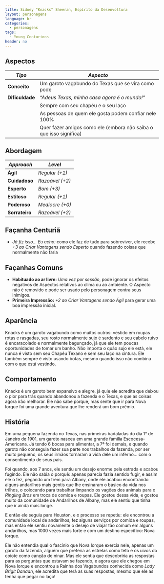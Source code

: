 ```yaml
---
title: Sidney "Knacks" Sheeran, Espírito da Desenvoltura
layout: personagens
language: br
categories:
  - personagens
tags:
  - Young Centurions
header: no
---
```


## Aspectos

| ***Tipo***       | ***Aspecto***                                                             |
|------------------|---------------------------------------------------------------------------|
| __Conceito__     | Um garoto vagabundo do Texas que se vira como pode                        |
| __Dificuldade__  | _“Adeus Texas, minha casa agora é o mundo!”_                              | 
|                  | Sempre com seu chapéu e o seu laço                                        |
|                  | As pessoas de quem ele gosta podem confiar nele 100%                      |
|                  | Quer fazer amigos como ele (embora não saiba o que isso significa)        |

## Abordagem

| ***Approach***  | ***Level***     |
|-----------------|-----------------|
| __Ágil__        | _Regular (+1)_  |
| __Cuidadoso__   | _Razoável (+2)_ |
| __Esperto__     | _Bom (+3)_      |
| __Estiloso__    | _Regular (+1)_  |
| __Poderoso__    | _Medíocre (+0)_ |
| __Sorrateiro__  | _Razoável (+2)_ |

## Façanha Centuriã

+ _Já fiz isso... Eu acho:_ como ele faz de tudo para sobreviver, ele recebe _+3 ao Criar Vantagens sendo Esperto_ quando fazendo coisas que normalmente não faria

## Façanhas Comuns

+ __Habituado ao ar livre:__ _Uma vez por sessão_, pode ignorar os efeitos negativos de Aspectos relativos ao clima ou ao ambiente. O Aspecto não é removido e pode ser usado pelo personagem contra seus inimigos.
+ __Primeira Impressão:__ _+2 ao Criar Vantagens sendo Ágil_ para gerar uma boa impressão inicial.

## Aparência

Knacks é um garoto vagabundo como muitos outros: vestido em roupas rotas e rasgadas, seu rosto normalmente sujo é sardento e seu cabelo ruivo é encaracolado e normalmente bagunçado, já que ele tem poucas oportunidades de tomar um banho. Não importa o quão sujo ele está, ele nunca é visto sem seu Chapéu Texano e sem seu laço na cintura. Ele também sempre é visto usando botas, mesmo quando isso não combina com o que está vestindo.

## Comportamento

Knacks é um garoto bem expansivo e alegre, já quie ele acredita que deixou o pior para trás quando abandonou a fazenda e o Texas, e que as coisas agora irão melhorar. Ele não sabe porque, mas sente que ir para Nova Iorque foi uma grande aventura que lhe renderá um bom prêmio.

## História

Em uma pequena fazenda no Texas, nas primeiras badaladas do dia 1° de Janeiro de 1901, um garoto nasceu em uma grande familia Escocesa-Americana. Já tendo 6 bocas para alimentar, a 7ª foi demais, e quando garoto não conseguia fazer sua parte nos trabalhos da fazenda, por ser muito pequeno, os seus irmãos tornaram a vida dele um inferno... com o consentimento de seus pais.

Foi quando, aos 7 anos, ele sentiu um desejo enorme pela estrada e acabou fugindo. Ele não sabia o porquê: apenas parecia fazia sentido fugir, e assim ele o fez, pegando um trem para Albany, onde ele acabou encontrando alguns andarilhos mais gentis que lhe ensinaram o básico da vida nos trilhos, o colocando para trabalhar limpando os vagões dos animais para o _Ringling Bros_ em troca de comida e roupas. Ele gostou dessa vida, e gostou muito da comunidade de Andarilhos de Albany, mas ele sentiu que tinha que ir ainda mais longe.

E então ele seguiu para Houston, e o processo se repetiu: ele encontrou a comunidade local de andarilhos, fez alguns serviços por comida e roupas, mas então ele sentiu novamente o desejo de viajar tão comum em alguns andarilhos, mas 1000 vezes mais forte e com um destino específico: Nova Iorque.

Ele não entendia qual o fascínio que Nova Iorque exercia nele, apenas um garoto da fazenda, alguém que preferia as estrelas como teto e os uivos do coiote como canção de ninar. Mas ele sentia que descobriria as respostas para as perguntas que estavam se fazendo, e agora que ele chegou em Nova Iorque e encontrou a Rainha dos Vagabundos conhecida como _Lady Brigit Danaan_, ele acredita que terá as suas respostas, mesmo que ele as tenha que pegar no laço!
